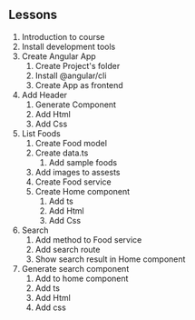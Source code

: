 ## Lessons
1. Introduction to course
2. Install development tools
3. Create Angular App
	1. Create Project's folder
	2. Install @angular/cli
	3. Create App as frontend
4. Add Header
	1. Generate Component
	2. Add Html
	3. Add Css
5. List Foods
	1. Create Food model
	2. Create data.ts
		1. Add sample foods
	3. Add images to assests
	4. Create Food service
	5. Create Home component
		1. Add ts
		2. Add Html
		3. Add Css
6. Search
	1. Add method to Food service
	2. Add search route 
	3. Show search result in Home component
  4. Generate search component
		1. Add to home component
		2. Add ts
		3. Add Html
		4. Add css
